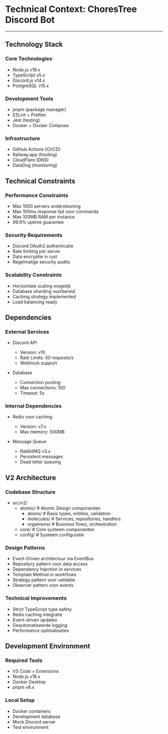 # Technical Context: ChoresTree Discord Bot

---

## Technology Stack

### Core Technologies
- Node.js v18.x
- TypeScript v5.x
- Discord.js v14.x
- PostgreSQL v15.x

### Development Tools
- pnpm (package manager)
- ESLint + Prettier
- Jest (testing)
- Docker + Docker Compose

### Infrastructure
- GitHub Actions (CI/CD)
- Railway.app (hosting)
- CloudFlare (DNS)
- DataDog (monitoring)

## Technical Constraints

### Performance Constraints
- Max 1000 servers ondersteuning
- Max 100ms response tijd voor commands
- Max 100MB RAM per instance
- 99.9% uptime guarantee

### Security Requirements
- Discord OAuth2 authenticatie
- Rate limiting per server
- Data encryptie in rust
- Regelmatige security audits

### Scalability Constraints
- Horizontale scaling mogelijk
- Database sharding voorbereid
- Caching strategy implemented
- Load balancing ready

## Dependencies

### External Services
- Discord API
  - Version: v10
  - Rate Limits: 50 requests/s
  - Webhook support

- Database
  - Connection pooling
  - Max connections: 100
  - Timeout: 5s

### Internal Dependencies
- Redis voor caching
  - Version: v7.x
  - Max memory: 500MB
  
- Message Queue
  - RabbitMQ v3.x
  - Persistent messages
  - Dead letter queuing

## V2 Architecture

### Codebase Structure
- src/v2/
  - atomic/       # Atomic Design componenten
    - atoms/      # Basis types, entities, validation
    - molecules/  # Services, repositories, handlers
    - organisms/  # Business flows, orchestration
  - core/         # Core systeem componenten
  - config/       # Systeem configuratie

### Design Patterns
- Event-Driven architectuur via EventBus
- Repository pattern voor data access
- Dependency Injection in services
- Template Method in workflows
- Strategy pattern voor validatie
- Observer pattern voor events

### Technical Improvements
- Strict TypeScript type safety
- Redis caching integratie
- Event-driven updates
- Geautomatiseerde logging
- Performance optimalisaties


## Development Environment

### Required Tools
- VS Code + Extensions
- Node.js v18.x
- Docker Desktop
- pnpm v8.x

### Local Setup
- Docker containers
- Development database
- Mock Discord server
- Test environment